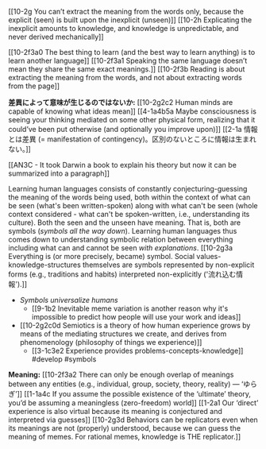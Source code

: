 [[10-2g You can’t extract the meaning from the words only, because the explicit (seen) is built upon the inexplicit (unseen)]]
[[10-2h Explicating the inexplicit amounts to knowledge, and knowledge is unpredictable, and never derived mechanically]]

[[10-2f3a0 The best thing to learn (and the best way to learn anything) is to learn another language]]
[[10-2f3a1 Speaking the same language doesn’t mean they share the same exact meanings.]]
[[10-2f3b Reading is about extracting the meaning from the words, and not about extracting words from the page]]

**差異によって意味が生じるのではないか:**
[[10-2g2c2 Human minds are capable of knowing what ideas mean]]
[[4-1a4b5a Maybe consciousness is seeing your thinking mediated on some other physical form, realizing that it could’ve been put otherwise (and optionally you improve upon)]]
[[2-1a 情報とは差異 (= manifestation of contingency)。区別のないところに情報は生まれない。]]

[[AN3C - It took Darwin a book to explain his theory but now it can be summarized into a paragraph]]

Learning human languages consists of constantly conjecturing-guessing the meaning of the words being used, both within the context of what can be seen (what's been written-spoken) along with what can't be seen (whole context considered - what can't be spoken-written, i.e., understanding its culture). Both the seen and the unseen have meaning. That is, both are symbols (*symbols all the way down*). Learning human languages thus comes down to understanding symbolic relation between everything including what can and cannot be seen *with explanations*. 
[[10-2g3a Everything is (or more precisely, became) symbol. Social values-knowledge-structures themselves are symbols represented by non-explicit forms (e.g., traditions and habits) interpreted non-explicitly ('流れ込む情報').]]
- *Symbols universalize humans*
	- [[9-1b2 Inevitable meme variation is another reason why it's impossible to predict how people will use your work and ideas]]
- [[10-2g2c0d Semiotics is a theory of how human experience grows by means of the mediating structures we create, and derives from phenomenology (philosophy of things we experience)]]
	- [[3-1c3e2 Experience provides problems-concepts-knowledge]]
#develop 
#symbols 

**Meaning:**
[[10-2f3a2 There can only be enough overlap of meanings between any entities (e.g., individual, group, society, theory, reality) — ‘ゆらぎ’]]
[[1-1a4c If you assume the possible existence of the ‘ultimate’ theory, you’d be assuming a meaningless (zero-freedom) world]]
[[1-2a1 Our ‘direct’ experience is also virtual because its meaning is conjectured and interpreted via guesses]]
[[10-2g3d Behaviors can be replicators even when its meanings are not (properly) understood, because we can guess the meaning of memes. For rational memes, knowledge is THE replicator.]]
